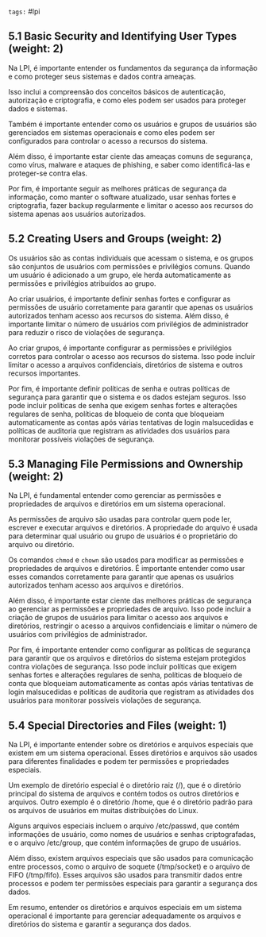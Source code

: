 `tags:` #lpi

## 5.1 Basic Security and Identifying User Types (weight: 2)

Na LPI, é importante entender os fundamentos da segurança da informação e como proteger seus sistemas e dados contra ameaças.

Isso inclui a compreensão dos conceitos básicos de autenticação, autorização e criptografia, e como eles podem ser usados para proteger dados e sistemas.

Também é importante entender como os usuários e grupos de usuários são gerenciados em sistemas operacionais e como eles podem ser configurados para controlar o acesso a recursos do sistema.

Além disso, é importante estar ciente das ameaças comuns de segurança, como vírus, malware e ataques de phishing, e saber como identificá-las e proteger-se contra elas.

Por fim, é importante seguir as melhores práticas de segurança da informação, como manter o software atualizado, usar senhas fortes e criptografia, fazer backup regularmente e limitar o acesso aos recursos do sistema apenas aos usuários autorizados.


## 5.2 Creating Users and Groups (weight: 2)

Os usuários são as contas individuais que acessam o sistema, e os grupos são conjuntos de usuários com permissões e privilégios comuns. Quando um usuário é adicionado a um grupo, ele herda automaticamente as permissões e privilégios atribuídos ao grupo.

Ao criar usuários, é importante definir senhas fortes e configurar as permissões de usuário corretamente para garantir que apenas os usuários autorizados tenham acesso aos recursos do sistema. Além disso, é importante limitar o número de usuários com privilégios de administrador para reduzir o risco de violações de segurança.

Ao criar grupos, é importante configurar as permissões e privilégios corretos para controlar o acesso aos recursos do sistema. Isso pode incluir limitar o acesso a arquivos confidenciais, diretórios de sistema e outros recursos importantes.

Por fim, é importante definir políticas de senha e outras políticas de segurança para garantir que o sistema e os dados estejam seguros. Isso pode incluir políticas de senha que exigem senhas fortes e alterações regulares de senha, políticas de bloqueio de conta que bloqueiam automaticamente as contas após várias tentativas de login malsucedidas e políticas de auditoria que registram as atividades dos usuários para monitorar possíveis violações de segurança.


## 5.3 Managing File Permissions and Ownership (weight: 2)

Na LPI, é fundamental entender como gerenciar as permissões e propriedades de arquivos e diretórios em um sistema operacional.

As permissões de arquivo são usadas para controlar quem pode ler, escrever e executar arquivos e diretórios. A propriedade do arquivo é usada para determinar qual usuário ou grupo de usuários é o proprietário do arquivo ou diretório.

Os comandos `chmod` e `chown` são usados para modificar as permissões e propriedades de arquivos e diretórios. É importante entender como usar esses comandos corretamente para garantir que apenas os usuários autorizados tenham acesso aos arquivos e diretórios.

Além disso, é importante estar ciente das melhores práticas de segurança ao gerenciar as permissões e propriedades de arquivo. Isso pode incluir a criação de grupos de usuários para limitar o acesso aos arquivos e diretórios, restringir o acesso a arquivos confidenciais e limitar o número de usuários com privilégios de administrador.

Por fim, é importante entender como configurar as políticas de segurança para garantir que os arquivos e diretórios do sistema estejam protegidos contra violações de segurança. Isso pode incluir políticas que exigem senhas fortes e alterações regulares de senha, políticas de bloqueio de conta que bloqueiam automaticamente as contas após várias tentativas de login malsucedidas e políticas de auditoria que registram as atividades dos usuários para monitorar possíveis violações de segurança.


## 5.4 Special Directories and Files (weight: 1)

Na LPI, é importante entender sobre os diretórios e arquivos especiais que existem em um sistema operacional. Esses diretórios e arquivos são usados para diferentes finalidades e podem ter permissões e propriedades especiais.

Um exemplo de diretório especial é o diretório raiz (/), que é o diretório principal do sistema de arquivos e contém todos os outros diretórios e arquivos. Outro exemplo é o diretório /home, que é o diretório padrão para os arquivos de usuários em muitas distribuições do Linux.

Alguns arquivos especiais incluem o arquivo /etc/passwd, que contém informações de usuário, como nomes de usuários e senhas criptografadas, e o arquivo /etc/group, que contém informações de grupo de usuários.

Além disso, existem arquivos especiais que são usados para comunicação entre processos, como o arquivo de soquete (/tmp/socket) e o arquivo de FIFO (/tmp/fifo). Esses arquivos são usados ​​para transmitir dados entre processos e podem ter permissões especiais para garantir a segurança dos dados.

Em resumo, entender os diretórios e arquivos especiais em um sistema operacional é importante para gerenciar adequadamente os arquivos e diretórios do sistema e garantir a segurança dos dados.